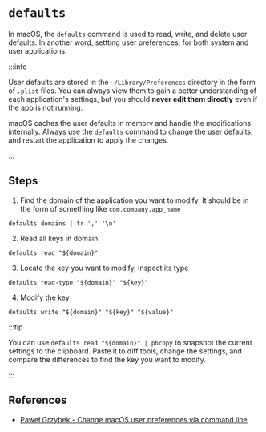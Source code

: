 # `defaults`

In macOS, the `defaults` command is used to read, write, and delete user defaults. In another word, settting user preferences, for both system and user applications.

:::info

User defaults are stored in the `~/Library/Preferences` directory in the form of `.plist` files. You can always view them to gain a better understanding of each application's settings, but you should **never edit them directly** even if the app is not running.

macOS caches the user defaults in memory and handle the modifications internally. Always use the `defaults` command to change the user defaults, and restart the application to apply the changes.

:::

## Steps

1. Find the domain of the application you want to modify. It should be in the form of something like `com.company.app_name`

```shell
defaults domains | tr ',' '\n'
```

2. Read all keys in domain

```shell
defaults read "${domain}"
```

3. Locate the key you want to modify, inspect its type

```shell
defaults read-type "${domain}" "${key}"
```

4. Modify the key

```shell
defaults write "${domain}" "${key}" "${value}"
```

:::tip

You can use `defaults read "${domain}" | pbcopy` to snapshot the current settings to the clipboard. Paste it to diff tools, change the settings, and compare the differences to find the key you want to modify.

:::

## References

- [Paweł Grzybek - Change macOS user preferences via command line](https://pawelgrzybek.com/change-macos-user-preferences-via-command-line/)
